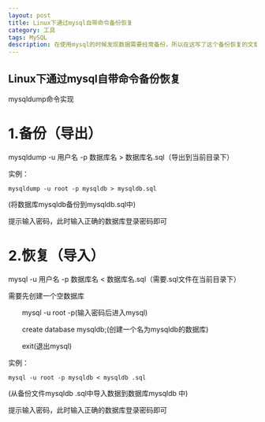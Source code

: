 ```yaml
---
layout: post
title: Linux下通过mysql自带命令备份恢复
category: 工具
tags: MySQL
description: 在使用mysql的时候发现数据需要经常备份，所以在这写了这个备份恢复的文章。
---
```


## Linux下通过mysql自带命令备份恢复

mysqldump命令实现

# 1.备份（导出）

mysqldump -u 用户名 -p 数据库名 > 数据库名.sql（导出到当前目录下）

实例：

	mysqldump -u root -p mysqldb > mysqldb.sql
	
(将数据库mysqldb备份到mysqldb.sql中)

提示输入密码，此时输入正确的数据库登录密码即可

# 2.恢复（导入）

mysql -u 用户名 -p 数据库名 < 数据库名.sql（需要.sql文件在当前目录下）

需要先创建一个空数据库

　　mysql -u root -p(输入密码后进入mysql)

　　create database mysqldb;(创建一个名为mysqldb的数据库)

　　exit(退出mysql)

实例：

	mysql -u root -p mysqldb < mysqldb .sql
	
(从备份文件mysqldb .sql中导入数据到数据库mysqldb 中)

提示输入密码，此时输入正确的数据库登录密码即可
 

	
